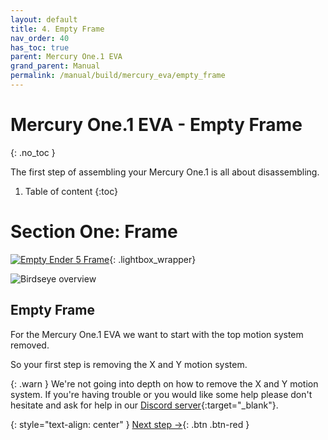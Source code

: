```yaml
---
layout: default
title: 4. Empty Frame
nav_order: 40
has_toc: true
parent: Mercury One.1 EVA
grand_parent: Manual
permalink: /manual/build/mercury_eva/empty_frame
---
```


# Mercury One.1 EVA - Empty Frame
{: .no_toc }

The first step of assembling your Mercury One.1 is all about disassembling.

1. Table of content
{:toc}

# Section One: Frame

[![Empty Ender 5 Frame](../../../assets/images/instructions/empty_frame.png)](#lightbox__item_1){: .lightbox_wrapper}


<div onclick="location.href='#section-one-frame';" id="lightbox__item_1"  class="lightbox__item" style="background-image: none;">
    <div class="lightbox__content">
    <div class="lightbox__titlebar"></div>
        <a href="#section-one-frame" class="close"></a>
        <img src="../../../assets/images/instructions/empty_frame.png" alt="Birdseye overview">
    </div>
</div>

## Empty Frame

For the Mercury One.1 EVA we want to start with the top motion system removed.

So your first step is removing the X and Y motion system.

{: .warn }
We're not going into depth on how to remove the X and Y motion system.
If you're having trouble or you would like some help please don't hesitate and ask for help in our [Discord server](https://discord.com/invite/gzJP2s8){:target="_blank"}.

{: style="text-align: center" }
<span class="fs-8">
[Next step &rarr;](/manual/build/mercury_eva/sanding_dowel_pins){: .btn .btn-red }
</span>